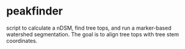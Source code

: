 # peakfinder
script to calculate a nDSM, find tree tops, and run a marker-based watershed segmentation. The goal is to align tree tops with tree stem coordinates. 
